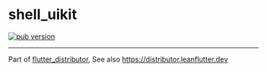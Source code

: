 # shell_uikit

[![pub version][pub-image]][pub-url]

[pub-image]: https://img.shields.io/pub/v/shell_uikit.svg
[pub-url]: https://pub.dev/packages/shell_uikit

---

Part of [flutter_distributor](https://github.com/leanflutter/flutter_distributor), See also https://distributor.leanflutter.dev